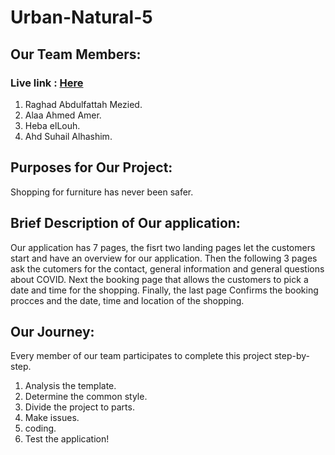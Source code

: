 # Urban-Natural-5
## Our Team Members:
### Live link : [Here](https://alaa521.github.io/GSG-Fundamentals/Urban-Natural-5/)

1. Raghad Abdulfattah Mezied.
2. Alaa Ahmed Amer.
3. Heba elLouh.
4. Ahd Suhail Alhashim.

## Purposes for Our Project:
Shopping for furniture has never been safer.

## Brief Description of Our application:

Our application has 7 pages, the fisrt two landing pages let the customers start and have an overview for our application.
Then the following 3 pages ask the cutomers for the contact, general information and general questions about COVID.
Next the booking page that allows the customers to pick a date and time for the shopping.
Finally, the last page Confirms the booking procces and the date, time and location of the shopping.

## Our Journey:

Every member of our team participates to complete this project step-by-step.

1. Analysis the template.
4. Determine the common style.
5. Divide the project to parts.
6. Make issues.
7. coding.
8. Test the application!
